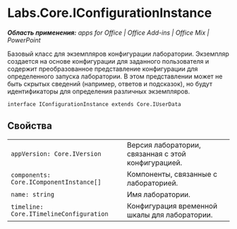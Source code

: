 
# Labs.Core.IConfigurationInstance

 _**Область применения:** apps for Office | Office Add-ins | Office Mix | PowerPoint_

Базовый класс для экземпляров конфигурации лаборатории. Экземпляр создается на основе конфигурации для заданного пользователя и содержит преобразованное представление конфигурации для определенного запуска лаборатории. В этом представлении может не быть скрытых сведений (например, ответов и подсказок), но будут идентификаторы для определения различных экземпляров.

```
interface IConfigurationInstance extends Core.IUserData
```


## Свойства


|||
|:-----|:-----|
| `appVersion: Core.IVersion`|Версия лаборатории, связанная с этой конфигурацией.|
| `components: Core.IComponentInstance[]`|Компоненты, связанные с лабораторией.|
| `name: string`|Имя лаборатории.|
| `timeline: Core.ITimelineConfiguration`|Конфигурация временной шкалы для лаборатории.|
